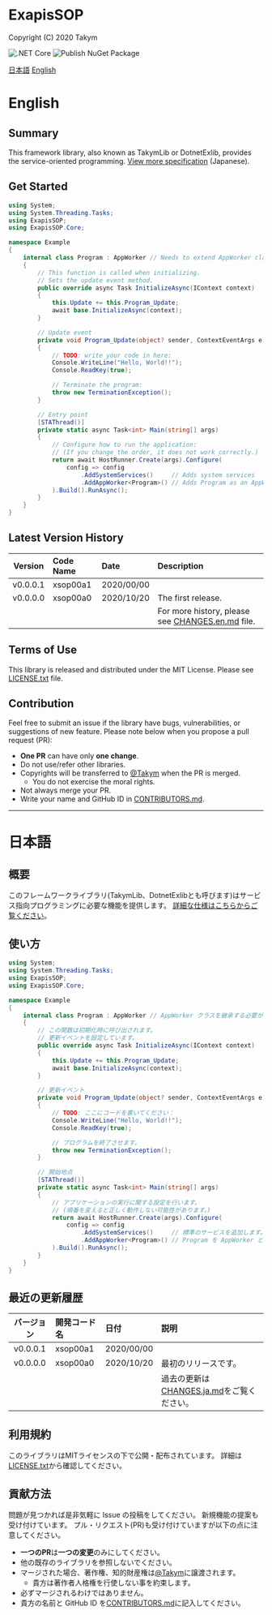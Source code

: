 # ExapisSOP
Copyright (C) 2020 Takym

![.NET Core](https://github.com/Takym/ExapisSOP/workflows/.NET%20Core/badge.svg)
![Publish NuGet Package](https://github.com/Takym/ExapisSOP/workflows/Publish%20NuGet%20Package/badge.svg)

[日本語](#ja)
[English](#en)

# <a id="en"></a>English
## Summary
This framework library, also known as TakymLib or DotnetExlib, provides the service-oriented programming.
[View more specification](https://takym.github.io/ExapisSOP/) (Japanese).

## Get Started
```csharp
using System;
using System.Threading.Tasks;
using ExapisSOP;
using ExapisSOP.Core;

namespace Example
{
	internal class Program : AppWorker // Needs to extend AppWorker class.
	{
		// This function is called when initializing.
		// Sets the update event method.
		public override async Task InitializeAsync(IContext context)
		{
			this.Update += this.Program_Update;
			await base.InitializeAsync(context);
		}

		// Update event
		private void Program_Update(object? sender, ContextEventArgs e)
		{
			// TODO: write your code in here:
			Console.WriteLine("Hello, World!!");
			Console.ReadKey(true);

			// Terminate the program:
			throw new TerminationException();
		}

		// Entry point
		[STAThread()]
		private static async Task<int> Main(string[] args)
		{
			// Configure how to run the application:
			// (If you change the order, it does not work correctly.)
			return await HostRunner.Create(args).Configure(
				config => config
					.AddSystemServices()     // Adds system services
					.AddAppWorker<Program>() // Adds Program as an AppWorker
			).Build().RunAsync();
		}
	}
}
```

## Latest Version History
|Version |Code Name|Date      |Description       |
|:------:|:--------|:---------|:-----------------|
|v0.0.0.1|xsop00a1 |2020/00/00|                  |
|v0.0.0.0|xsop00a0 |2020/10/20|The first release.|
||||For more history, please see [CHANGES.en.md](./CHANGES.en.md) file.|

## Terms of Use
This library is released and distributed under the MIT License.
Please see [LICENSE.txt](./LICENSE.txt) file.
<!-- Special thanks to all [core collaborators and contributors](./CONTRIBUTORS.md) for this project. -->

## Contribution
Feel free to submit an issue if the library have bugs, vulnerabilities, or
suggestions of new feature.
Please note below when you propose a pull request (PR):
* **One PR** can have only **one change**.
* Do not use/refer other libraries.
* Copyrights will be transferred to [@Takym](https://github.com/Takym) when the PR is merged.
    * You do not exercise the moral rights.
* Not always merge your PR.
* Write your name and GitHub ID in [CONTRIBUTORS.md](./CONTRIBUTORS.md).

***


# <a id="ja"></a>日本語
## 概要
このフレームワークライブラリ(TakymLib、DotnetExlibとも呼びます)はサービス指向プログラミングに必要な機能を提供します。
[詳細な仕様はこちらからご覧ください](https://takym.github.io/ExapisSOP/)。

## 使い方
```csharp
using System;
using System.Threading.Tasks;
using ExapisSOP;
using ExapisSOP.Core;

namespace Example
{
	internal class Program : AppWorker // AppWorker クラスを継承する必要があります。
	{
		// この関数は初期化時に呼び出されます。
		// 更新イベントを設定しています。
		public override async Task InitializeAsync(IContext context)
		{
			this.Update += this.Program_Update;
			await base.InitializeAsync(context);
		}

		// 更新イベント
		private void Program_Update(object? sender, ContextEventArgs e)
		{
			// TODO: ここにコードを書いてください：
			Console.WriteLine("Hello, World!!");
			Console.ReadKey(true);

			// プログラムを終了させます。
			throw new TerminationException();
		}

		// 開始地点
		[STAThread()]
		private static async Task<int> Main(string[] args)
		{
			// アプリケーションの実行に関する設定を行います。
			// (順番を変えると正しく動作しない可能性があります。)
			return await HostRunner.Create(args).Configure(
				config => config
					.AddSystemServices()     // 標準のサービスを追加します。
					.AddAppWorker<Program>() // Program を AppWorker として追加します。
			).Build().RunAsync();
		}
	}
}
```

## 最近の更新履歴
|バージョン|開発コード名|日付      |説明                |
|:--------:|:-----------|:---------|:-------------------|
|v0.0.0.1  |xsop00a1    |2020/00/00|                    |
|v0.0.0.0  |xsop00a0    |2020/10/20|最初のリリースです。|
||||過去の更新は[CHANGES.ja.md](./CHANGES.ja.md)をご覧ください。|

## 利用規約
このライブラリはMITライセンスの下で公開・配布されています。
詳細は[LICENSE.txt](./LICENSE.txt)から確認してください。
<!-- この場を借りてお礼を申し上げます。全ての[協力者さんと貢献者さん](./CONTRIBUTORS.md)に感謝致します。 -->

## 貢献方法
問題が見つかれば是非気軽に Issue の投稿をしてください。
新規機能の提案も受け付けています。
プル・リクエスト(PR)も受け付けていますが以下の点に注意してください。
* **一つのPR**は**一つの変更**のみにしてください。
* 他の既存のライブラリを参照しないでください。
* マージされた場合、著作権、知的財産権は[@Takym](https://github.com/Takym)に譲渡されます。
    * 貴方は著作者人格権を行使しない事を約束します。
* 必ずマージされるわけではありません。
* 貴方の名前と GitHub ID を[CONTRIBUTORS.md](./CONTRIBUTORS.md)に記入してください。

